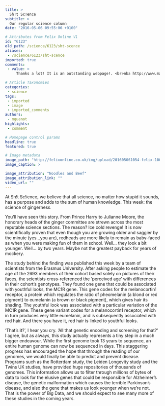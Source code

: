 ```yaml
---
title: >
  Sh!t Sc!ence
subtitle: >
  Our regular science column
date: "2016-05-06 09:55:06 +0100"

# Attributes from Felix Online V1
id: "6123"
old_path: /science/6123/sht-scence
aliases:
 - /science/6123/sht-scence
imported: true
comments:
 - value: >
     Thanks a lot! It is an outstanding webpage!. <br>nba http://www.matt-phelps.com/personal/board/index.php?topic=187806.0,I was just looking at your Sh!t Sc!ence - Science - Felix Online website and see that your website has the potential to become very popular. I just want to tell you, In case you don't already know... There is a website service which already has more than 16 million users, and the majority of the users are interested in websites like yours. By getting your website on this service you have a chance to get your site more visitors than you can imagine. It is free to sign up and you can find out more about it here: http://kbbl.ir/my - Now, let me ask you... Do you need your site to be successful to maintain your way of life? Do you need targeted traffic who are interested in the services and products you offer? Are looking for exposure, to increase sales, and to quickly develop awareness for your site? If your answer is YES, you can achieve these things only if you get your site on the service I am

# Article Taxonomies
categories:
 - science
tags:
 - imported
 - image
 - imported_comments
authors:
 - mguenot
highlights:
 - comment

# Homepage control params
headline: true
featured: true

# Image metadata
image_path: "http://felixonline.co.uk/img/upload/201605061054-felix-10012397964_b7278948d2_k.jpg"
image_caption: >

image_attribution: "Noodles and Beef"
image_attribution_link: ""
video_url: ""
---
```


At Sh!t Sc!ience, we believe that all science, no matter how stupid it sounds, has a purpose and adds to the sum of human knowledge. This week: the science of gingerness.

You’ll have seen this story. From Prince Harry to Julianne Moore, the honorary heads of the ginger committee are strewn across the most reputable science sections. The reason? Ice cold revenge! It is now scientifically proven that even though you are growing older and saggier by the minute (yes...you are), redheads are more likely to remain as baby-faced as when you were making fun of them in school. Well… they look a bit younger. Well… by two years. Maybe not the greatest payback for years of mockery.

The study behind the finding was published this week by a team of scientists from the Erasmus University. After asking people to estimate the age of the 2693 members of their cohort based solely on pictures of their faces, the scientists cross-referenced the ‘perceived age’ with differences in their cohort’s genotypes. They found one gene that could be associated with youthful looks, the MC1R gene. This gene codes for the melanocortin1 receptor, a protein which regulates the ratio of pheomelanin (a blond or red pigment) to eumelanin (a brown or black pigment), which gives hair its shading. The youthful look was associated with a particular variation of the MC1R gene. These gene variant codes for a melanocortin1 receptor, which in turn produces very little eumelanin, and is subsequently associated with red hair. And there you have it, red hair is linked to youthful looks.

‘That’s it?’, I hear you cry. ‘All that genetic encoding and screening for that?’ I agree, but as always, this study actually represents a tiny step in a much bigger endeavour. While the first genome took 13 years to sequence, an entire human genome can now be sequenced in days. This staggering progress has encouraged the hope that through the reading of our genomes, we would finally be able to predict and prevent disease. Programs such as the Rotterdam study, the Leiden Longevity study and the Twins UK studies, have provided huge repositories of thousands of genomes. This information allows us to filter through millions of bytes of data to look for the elusive genes that could be responsible for Alzheimer’s disease, the genetic malformation which causes the terrible Parkinson’s disease, and also the gene that makes us look younger when we’re not. That is the power of Big Data, and we should expect to see many more of these studies in the coming years.
